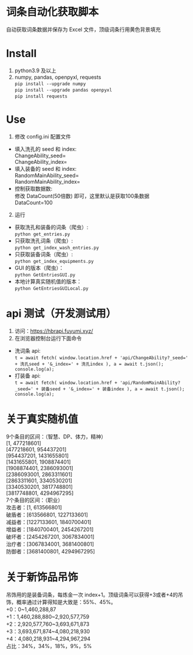 # 词条自动化获取脚本  
自动获取词条数据并保存为 Excel 文件，顶级词条行用黄色背景填充
# Install
1. python3.9 及以上
2. numpy, pandas, openpyxl, requests  
`pip install --upgrade numpy`  
`pip install --upgrade pandas openpyxl`  
`pip install requests`

# Use
1. 修改 config.ini 配置文件
* 填入洗孔的 seed 和 index:  
ChangeAbility_seed=  
ChangeAbility_index=  
* 填入装备的 seed 和 index:  
RandomMainAbility_seed=  
RandomMainAbility_index=
* 控制获取数据数:  
修改 DataCount(50倍数) 即可，这里默认是获取100条数据  
DataCount=100
2. 运行
* 获取洗孔和装备的词条（爬虫）:  
`python get_entries.py`
* 只获取洗孔词条（爬虫）:  
`python get_index_wash_entries.py`
* 只获取装备词条（爬虫）:  
`python get_index_equipments.py`
* GUI 的版本（爬虫）：  
`python GetEntriesGUI.py`
* 本地计算真实随机值的版本：  
`python GetEntriesGUILocal.py`
# api 测试（开发测试用）
1. 访问：https://hbrapi.fuyumi.xyz/
2. 在浏览器控制台运行下面命令
* 洗词条 api:  
`t = await fetch(
	window.location.href + 'api/ChangeAbility?_seed=' + 洗孔seed + '&_index=' + 洗孔index
),
a = await t.json();
console.log(a);`
* 打装备 api:  
`t = await fetch(
	window.location.href + 'api/RandomMainAbility?_seed=' + 装备seed + '&_index=' + 装备index
),
a = await t.json();
console.log(a);`
# 关于真实随机值
9个条目的区间：（智慧、DP、体力，精神）  
[1, 477218601]  
[477218601, 954437201]  
[954437201, 1431655801]  
[1431655801, 1908874401]  
[1908874401, 2386093001]  
[2386093001, 2863311601]  
[2863311601, 3340530201]  
[3340530201, 3817748801]  
[3817748801, 4294967295]  
7个条目的区间：（职业）  
攻击者：[1, 613566801]  
破盾者：[613566801, 1227133601]  
减益者：[1227133601, 1840700401]  
增益者：[1840700401, 2454267201]  
破坏者：[2454267201, 3067834001]  
治疗者：[3067834001, 3681400801]  
防御者：[3681400801, 4294967295]
# 关于新饰品吊饰
吊饰用的是装备词条，每炼金一次 index+1。顶级词条可以获得+3或者+4的吊饰，概率通过计算得知是大致是：55%、45%。  
+0：0~1,460,288,87  
+1：1,460,288,880\~2,920,577,759  
+2：2,920,577,760\~3,693,671,873  
+3：3,693,671,874\~4,080,218,930  
+4：4,080,218,931\~4,294,967,294  
占比：34%，34%，18%，9%，5%
